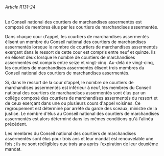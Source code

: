 ###### Article R131-24

Le Conseil national des courtiers de marchandises assermentés est composé de membres élus par les courtiers de marchandises assermentés.

Dans chaque cour d'appel, les courtiers de marchandises assermentés élisent un membre du Conseil national des courtiers de marchandises assermentés lorsque le nombre de courtiers de marchandises assermentés exerçant dans le ressort de cette cour est compris entre neuf et quinze. Ils en élisent deux lorsque le nombre de courtiers de marchandises assermentés est compris entre seize et vingt-cinq. Au-delà de vingt-cinq, les courtiers de marchandises assermentés élisent trois membres du Conseil national des courtiers de marchandises assermentés.

Si, dans le ressort de la cour d'appel, le nombre de courtiers de marchandises assermentés est inférieur à neuf, les membres du Conseil national des courtiers de marchandises assermentés sont élus par un collège composé des courtiers de marchandises assermentés du ressort et de ceux exerçant dans une ou plusieurs cours d'appel voisines. Ce regroupement est déterminé par arrêté du garde des sceaux, ministre de la justice. Le nombre d'élus au Conseil national des courtiers de marchandises assermentés est alors déterminé dans les mêmes conditions qu'à l'alinéa précédent.

Les membres du Conseil national des courtiers de marchandises assermentés sont élus pour trois ans et leur mandat est renouvelable une fois ; ils ne sont rééligibles que trois ans après l'expiration de leur deuxième mandat.

